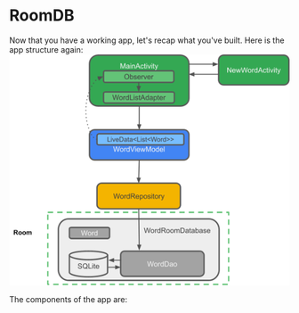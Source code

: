 # RoomDB
Now that you have a working app, let's recap what you've built. Here is the app structure again:
<img src="./app/image.png" width=“400”/>

The components of the app are:
